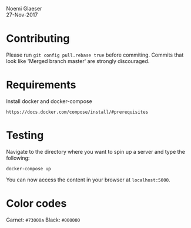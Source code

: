 Noemi Glaeser  
27-Nov-2017

# Contributing
Please run `git config pull.rebase true` before commiting.
Commits that look like 'Merged branch master' are strongly discouraged.

# Requirements
Install docker and docker-compose
```
https://docs.docker.com/compose/install/#prerequisites
```

# Testing
Navigate to the directory where you want to spin up a server and type the following:
```
docker-compose up
```

You can now access the content in your browser at `localhost:5000`. 

# Color codes
Garnet: `#73000a`
Black: `#000000`
